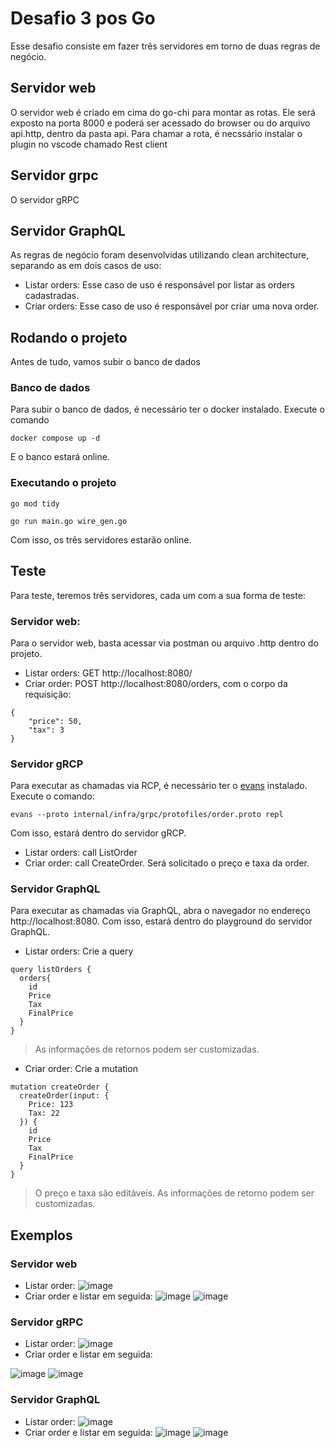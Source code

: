 # Desafio 3 pos Go
Esse desafio consiste em fazer três servidores em torno de duas regras de negócio.

## Servidor web
O servidor web é criado em cima do go-chi para montar as rotas. Ele será exposto na porta 8000 e poderá ser acessado do browser ou do arquivo api.http, dentro da pasta api. Para chamar a rota, é necssário instalar o plugin no vscode chamado Rest client

## Servidor grpc
O servidor gRPC 
    
## Servidor GraphQL

As regras de negócio foram desenvolvidas utilizando clean architecture, separando as em dois casos de uso:
- Listar orders: Esse caso de uso é responsável por listar as orders cadastradas.
- Criar orders: Esse caso de uso é responsável por criar uma nova order.

## Rodando o projeto
Antes de tudo, vamos subir o banco de dados

### Banco de dados
Para subir o banco de dados, é necessário ter o docker instalado.
Execute o comando
```
docker compose up -d
```
E o banco estará online.

### Executando o projeto
```
go mod tidy
```
```
go run main.go wire_gen.go
```

Com isso, os três servidores estarão online.

## Teste
Para teste, teremos três servidores, cada um com a sua forma de teste:

### Servidor web:
Para o servidor web, basta acessar via postman ou arquivo .http dentro do projeto.
- Listar orders: GET http://localhost:8080/
- Criar order: POST http://localhost:8080/orders, com o corpo da requisição:
```
{
    "price": 50,
    "tax": 3
}
```

### Servidor gRCP
Para executar as chamadas via RCP, é necessário ter o [evans](https://github.com/ktr0731/evans) instalado. 
Execute o comando:
```
evans --proto internal/infra/grpc/protofiles/order.proto repl
```
Com isso, estará dentro do servidor gRCP. 
- Listar orders: call ListOrder
- Criar order: call CreateOrder. Será solicitado o preço e taxa da order.

### Servidor GraphQL
Para executar as chamadas via GraphQL, abra o navegador no endereço http://localhost:8080. 
Com isso, estará dentro do playground do servidor GraphQL.
- Listar orders: Crie a query
```
query listOrders {
  orders{
    id
    Price
    Tax
    FinalPrice
  }
}
```
> As informações de retornos podem ser customizadas.

- Criar order: Crie a mutation
```
mutation createOrder {
  createOrder(input: {
    Price: 123
    Tax: 22
  }) {
    id
    Price
    Tax
    FinalPrice
  }
}
```
> O preço e taxa são editáveis. As informações de retorno podem ser customizadas.

## Exemplos
### Servidor web
- Listar order:
![image](https://github.com/Gustavo-RF/pos-go-desafio-3/assets/15891351/9e009b3b-be9e-4c0a-ad73-d53e9263403d)
- Criar order e listar em seguida:
![image](https://github.com/Gustavo-RF/pos-go-desafio-3/assets/15891351/5daaa8dd-68ee-4778-b4e3-8f63defac6ee)
![image](https://github.com/Gustavo-RF/pos-go-desafio-3/assets/15891351/e2fb307b-0bcf-42f9-be5e-b3f0c8046452)

### Servidor gRPC
- Listar order:
![image](https://github.com/Gustavo-RF/pos-go-desafio-3/assets/15891351/7fb0fbf4-a2d6-4f68-b60f-45b65ba5595c)
- Criar order e listar em seguida:

![image](https://github.com/Gustavo-RF/pos-go-desafio-3/assets/15891351/10eed78e-94df-4b21-9cae-8d857379c083)
![image](https://github.com/Gustavo-RF/pos-go-desafio-3/assets/15891351/85bad01d-5c38-4c9f-bfc4-8e6709214ac8)

### Servidor GraphQL
- Listar order:
![image](https://github.com/Gustavo-RF/pos-go-desafio-3/assets/15891351/d5ed9b60-c949-4db1-aebd-07786d3639de)
- Criar order e listar em seguida:
![image](https://github.com/Gustavo-RF/pos-go-desafio-3/assets/15891351/7952efcf-5ce0-4519-8496-2f6570232706)
![image](https://github.com/Gustavo-RF/pos-go-desafio-3/assets/15891351/7e570293-092a-49c1-9ee4-f975a33b2e32)




